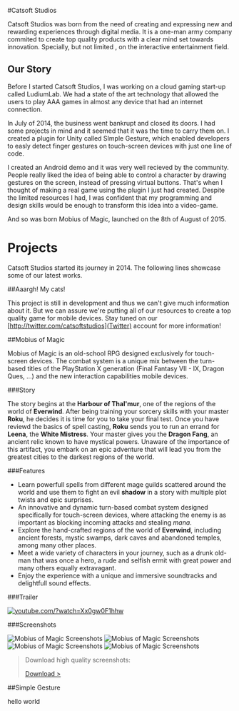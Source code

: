 #Catsoft Studios

Catsoft Studios was born from the need of creating and expressing new and rewarding experiences through digital media. It is a one-man army company commited to create top quality products with a clear mind set towards innovation. Specially, but not limited , on the interactive entertainment field.

## Our Story

Before I started Catsoft Studios, I was working on a cloud gaming start-up called LudiumLab. We had a state of the art technology that allowed the users to play AAA games in almost any device that had an internet connection.

In July of 2014, the business went bankrupt and closed its doors. I had some projects in mind and it seemed that it was the time to carry them on. I created a plugin for Unity called SImple Gesture, which enabled developers to easly detect finger gestures on touch-screen devices with just one line of code.

I created an Android demo and it was very well recieved by the community. People really liked the idea of being able to control a character by drawing gestures on the screen, instead of pressing virtual buttons. That's when I thought of making a real game using the plugin I just had created. Despite the limited resources I had, I was confident that my programming and design skills would be enough to transform this idea into a video-game.

And so was born Mobius of Magic, launched on the 8th of August of 2015.

# Projects

Catsoft Studios started its journey in 2014. The following lines showcase some of our latest works.

##Aaargh! My cats!

This project is still in development and thus we can't give much information about it. But we can assure we're putting all of our resources to create a top quality game for mobile devices. Stay tuned on our [http://twitter.com/catsoftstudios](Twitter) account for more information!

##Mobius of Magic

Mobius of Magic is an old-school RPG designed exclusively for touch-screen devices. The combat system is a unique mix between the turn-based titles of the PlayStation X generation (Final Fantasy VII - IX, Dragon Ques, ...) and the new interaction capabilities mobile devices.

###Story

The story begins at the **Harbour of Thal'mur**, one of the regions of the world of **Everwind**. After being training your sorcery skills with your master **Roku**, he decides it is time for you to take your final test. Once you have reviewd the basics of spell casting, **Roku** sends you to run an errand for **Leena**, the **White Mistress**. Your master gives you the **Dragon Fang**, an ancient relic known to have mystical powers. Unaware of the importance of this artifact, you embark on an epic adventure that will lead you from the greatest cities to the darkest regions of the world.

###Features

+ Learn powerfull spells from different mage guilds scattered around the world and use them to fight an evil **shadow** in a story with multiple plot twists and epic surprises.
+ An innovative and dynamic turn-based combat system designed specifically for touch-screen devices, where attacking the enemy is as important as blocking incoming attacks and stealing *mana*.
+ Explore the hand-crafted regions of the world of **Everwind**, including ancient forests, mystic swamps, dark caves and abandoned temples, among many other places.
+ Meet a wide variety of characters in your journey, such as a drunk old-man that was once a hero, a rude and selfish ermit with great power and many others equally extravagant.
+ Enjoy the experience with a unique and immersive soundtracks and delightfull sound effects.

###Trailer

[![youtube.com/?watch=Xx0gw0F1hhw](http://press.catsoft-studios.com/mobiusofmagic/trailer.png)](http://www.youtube.com/watch?v=Xx0gw0F1hhw)

###Screenshots

![Mobius of Magic Screenshots](http://press.catsoft-studios.com/mobiusofmagic/image1.png)
![Mobius of Magic Screenshots](http://press.catsoft-studios.com/mobiusofmagic/image2.png)
![Mobius of Magic Screenshots](http://press.catsoft-studios.com/mobiusofmagic/image3.png)
![Mobius of Magic Screenshots](http://press.catsoft-studios.com/mobiusofmagic/image4.png)

> Download high quality screenshots:
>
> [Download >](mobiusofmagic/images.zip)

##Simple Gesture

hello world




